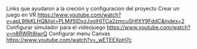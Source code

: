 Links que ayudaron a la creción y configuracion del proyecto
Crear un juego en VR
  https://www.youtube.com/watch?v=apL9lIkKLHQ&list=PLMif5lDxzJvolHITCa2zmcuSHfXY9FddC&index=2
Configurar simulador para el videojuego
  https://www.youtube.com/watch?v=n8RWRt8IwrQ
Configurar menu Canvas
  https://www.youtube.com/watch?v=_wETEEXpH7c
